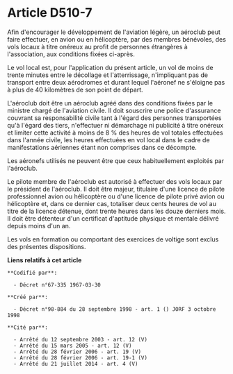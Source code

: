 # Article D510-7

Afin d'encourager le développement de l'aviation légère, un aéroclub peut faire effectuer, en avion ou en hélicoptère, par
des membres bénévoles, des vols locaux à titre onéreux au profit de personnes étrangères à l'association, aux conditions
fixées ci-après.

Le vol local est, pour l'application du présent article, un vol de moins de trente minutes entre le décollage et
l'atterrissage, n'impliquant pas de transport entre deux aérodromes et durant lequel l'aéronef ne s'éloigne pas à plus de 40
kilomètres de son point de départ.

L'aéroclub doit être un aéroclub agréé dans des conditions fixées par le ministre chargé de l'aviation civile. Il doit
souscrire une police d'assurance couvrant sa responsabilité civile tant à l'égard des personnes transportées qu'à l'égard des
tiers, n'effectuer ni démarchage ni publicité à titre onéreux et limiter cette activité à moins de 8 % des heures de vol
totales effectuées dans l'année civile, les heures effectuées en vol local dans le cadre de manifestations aériennes étant
non comprises dans ce décompte.

Les aéronefs utilisés ne peuvent être que ceux habituellement exploités par l'aéroclub.

Le pilote membre de l'aéroclub est autorisé à effectuer des vols locaux par le président de l'aéroclub. Il doit être majeur,
titulaire d'une licence de pilote professionnel avion ou hélicoptère ou d'une licence de pilote privé avion ou hélicoptère
et, dans ce dernier cas, totaliser deux cents heures de vol au titre de la licence détenue, dont trente heures dans les douze
derniers mois. Il doit être détenteur d'un certificat d'aptitude physique et mentale délivré depuis moins d'un an.

Les vols en formation ou comportant des exercices de voltige sont exclus des présentes dispositions.

**Liens relatifs à cet article**

	**Codifié par**:

	  - Décret n°67-335 1967-03-30

	**Créé par**:

	  - Décret n°98-884 du 28 septembre 1998 - art. 1 () JORF 3 octobre 1998

	**Cité par**:

	  - Arrêté du 12 septembre 2003 - art. 12 (V)
	  - Arrêté du 15 mars 2005 - art. 12 (V)
	  - Arrêté du 28 février 2006 - art. 19 (V)
	  - Arrêté du 28 février 2006 - art. 19-1 (V)
	  - Arrêté du 21 juillet 2014 - art. 4 (V)
